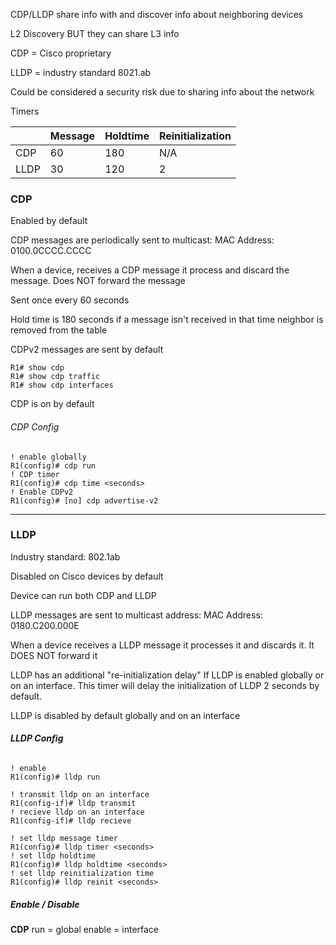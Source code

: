 
CDP/LLDP share info with and discover info about neighboring devices

L2 Discovery BUT they can share L3 info

CDP = Cisco proprietary

LLDP = industry standard 8021.ab

Could be considered a security risk due to sharing info about the network


Timers

|      | Message | Holdtime | Reinitialization |
| ---- | ------- | -------- | ---------------- |
| CDP  | 60      | 180      | N/A              |
| LLDP | 30      | 120      | 2                |

### **CDP**

Enabled by default

CDP messages are periodically sent to multicast:
MAC Address: 0100.0CCCC.CCCC

When a device, receives a CDP message it process and discard the message.   Does NOT forward the message

Sent once every 60 seconds

Hold time is 180 seconds if a message isn't received in that time neighbor is removed from the table

CDPv2 messages are sent by default

```
R1# show cdp
R1# show cdp traffic
R1# show cdp interfaces
```

CDP is on by default

###### CDP Config

```
! enable globally
R1(config)# cdp run
! CDP timer
R1(config)# cdp time <seconds>
! Enable CDPv2
R1(config)# [no] cdp advertise-v2
```

****
### **LLDP**

Industry standard: 802.1ab

Disabled on Cisco devices by default

Device can run both CDP and LLDP 

LLDP messages are sent to multicast address:
MAC Address: 0180.C200.000E

When a device receives a LLDP message it processes it and discards it.  It DOES NOT forward it

LLDP has an additional "re-initialization delay"  If LLDP is enabled globally or on an interface.  This timer will delay the initialization of LLDP 2 seconds by default.

LLDP is disabled by default globally and on an interface
###### **LLDP Config**
```
! enable
R1(config)# lldp run
```

```
! transmit lldp on an interface
R1(config-if)# lldp transmit
! recieve lldp on an interface
R1(config-if)# lldp recieve
```

```
! set lldp message timer
R1(config)# lldp timer <seconds>
! set lldp holdtime
R1(config)# lldp holdtime <seconds>
! set lldp reinitialization time
R1(config)# lldp reinit <seconds>
```


##### Enable / Disable

**CDP**
run = global
enable = interface